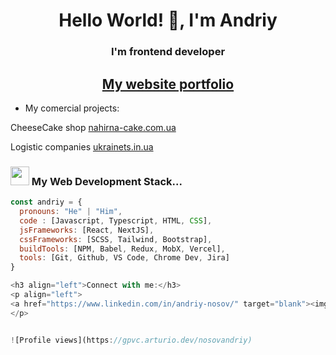 <h1 align="center">Hello World! 👋, I'm Andriy</h1>
<h3 align="center">I'm frontend developer</h3>
<h2 align="center"><a href="https://andriynosov.com/" target="_blank" rel="noreferrer">My website portfolio</a></h2>


- My comercial projects:

CheeseCake shop [nahirna-cake.com.ua](https://nahirna-cake.com.ua/)

Logistic companies [ukrainets.in.ua](https://www.ukrainets.in.ua/)


### <img src="https://media.giphy.com/media/WUlplcMpOCEmTGBtBW/giphy.gif" width="30"> My Web Development Stack...  

```javascript
const andriy = {
  pronouns: "He" | "Him",
  code : [Javascript, Typescript, HTML, CSS],
  jsFrameworks: [React, NextJS],
  cssFrameworks: [SCSS, Tailwind, Bootstrap],
  buildTools: [NPM, Babel, Redux, MobX, Vercel],
  tools: [Git, Github, VS Code, Chrome Dev, Jira]
}

<h3 align="left">Connect with me:</h3>
<p align="left">
<a href="https://www.linkedin.com/in/andriy-nosov/" target="blank"><img align="center" src="https://raw.githubusercontent.com/rahuldkjain/github-profile-readme-generator/master/src/images/icons/Social/linked-in-alt.svg" alt="oleg-vetrov-a580b5238" height="30" width="40" /></a>
</p>


![Profile views](https://gpvc.arturio.dev/nosovandriy)
